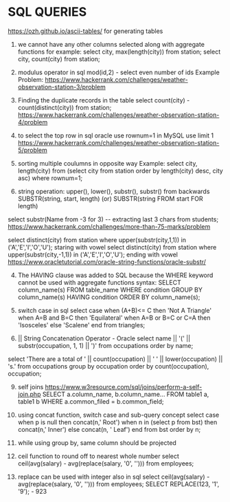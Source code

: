 # SQL QUERIES

https://ozh.github.io/ascii-tables/ for generating tables

1. we cannot have any other columns selected along with aggregate functions
for example: select city, max(length(city)) from station;
select city, count(city) from station;

2. modulus operator in sql
mod(id,2) - select even number of ids
Example Problem: https://www.hackerrank.com/challenges/weather-observation-station-3/problem

3. Finding the duplicate records in the table
select count(city) - count(distinct(city)) 
from station; 
https://www.hackerrank.com/challenges/weather-observation-station-4/problem 

4. to select the top row in sql oracle use rownum=1
in MySQL use limit 1
https://www.hackerrank.com/challenges/weather-observation-station-5/problem 

5. sorting multiple coulumns in opposite way
Example: select city, length(city) 
        from (select city from station order by length(city) desc, city asc) 
        where rownum=1;

6. string operation: upper(), lower(), substr(), substr() from backwards
SUBSTR(string, start, length) (or) SUBSTR(string FROM start FOR length)

select substr(Name from -3 for 3)  -- extracting last 3 chars
from students;
https://www.hackerrank.com/challenges/more-than-75-marks/problem

select distinct(city) from station where upper(substr(city,1,1)) in ('A','E','I','O','U'); staring with vowel
select distinct(city) from station where upper(substr(city,-1,1)) in ('A','E','I','O','U'); ending with vowel
https://www.oracletutorial.com/oracle-string-functions/oracle-substr/


4. The HAVING clause was added to SQL because the WHERE keyword cannot be used with aggregate functions
syntax:
SELECT column_name(s)
FROM table_name
WHERE condition
GROUP BY column_name(s)
HAVING condition
ORDER BY column_name(s);


7. switch case in sql
select
case
when (A+B)<= C then 'Not A Triangle'
when A=B and B=C then 'Equilateral'
when A=B or B=C or C=A then 'Isosceles'
else 'Scalene'
end
from triangles;

8. || String Concatenation Operator - Oracle 
select name || '(' || substr(occupation, 1, 1) || ')' 
from occupations
order by name;

select 'There are a total of ' || count(occupation) || ' ' || lower(occupation) || 's.'
from occupations
group by occupation
order by count(occupation), occupation;

9. self joins https://www.w3resource.com/sql/joins/perform-a-self-join.php
SELECT a.column_name, b.column_name... 
FROM table1 a, table1 b 
WHERE a.common_filed = b.common_field;

10. using concat function, switch case and sub-query concept
select 
case
when p is null then concat(n,' Root')
when n in (select p from bst) then concat(n,' Inner')
else concat(n, ' Leaf')
end
from bst
order by n;

11. while using group by, same column should be projected

12. ceil function to round off to nearest whole number
select ceil(avg(salary) - avg(replace(salary, '0', ''))) from employees;

13. replace can be used with integer also in sql
select ceil(avg(salary) - avg(replace(salary, '0', ''))) from employees;
SELECT REPLACE(123, '1', '9');  - 923